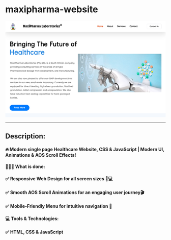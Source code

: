 # maxipharma-website


<a href="https://webx-webify.netlify.app/" target="_blank">
  <img src="/images/thumbnail.png"lt="Thumbnail"/>
</a>


---
## Description:
#### 🔥 Modern single page Healthcare Website, CSS & JavaScript | Modern UI, Animations & AOS Scroll Effects!

#### 🧑🏻‍💻 What is done:
#### ✅ Responsive Web Design for all screen sizes 📱💻
#### ✅ Smooth AOS Scroll Animations for an engaging user journey🎬
#### ✅ Mobile-Friendly Menu for intuitive navigation 📑

#### 💻 Tools & Technologies:
#### ✅ HTML, CSS & JavaScript
